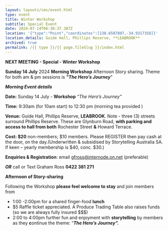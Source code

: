 ```yaml
---
layout: layouts/cms/event.html
type: event
title: Winter Workshop
subtitle: Special Event
date: 2024-07-14T06:30:37.387Z
location: '{"type":"Point","coordinates":[138.6587807,-34.9317358]}'
location_details: Guide Hall, Phillips Reserve, **LEABROOK**
archived: true
permalink: /{{ type }}/{{ page.fileSlug }}/index.html
---
```



**NEXT MEETING - Special  - Winter Workshop**

**Sunday 14 July** 2024
**Morning Workshop** Afternoon Story sharing.
Theme for both am & pm sessions is ***"The Hero’s Journey***"

***Morning Event details***

**Date:** Sunday 14 July - **Workshop** *“The Hero’s Journey”*

**Time:** 9:30am (for 10am start) to 12:30 pm (morning tea provided )

**Venue:** Guide Hall, Phillips Reserve, **LEABROOK**. Note - three (3) streets surround Phillips Reserve. These are Glynburn Road, **with parking and access to hall from both** Rochester Street **&** Howard Terrace.

**Cost: $20** non-members; $10 members. Please REGISTER then pay cash at the door, on the day.(Underwritten & subsidised by Storytelling Australia SA. If keen – yearly membership is $40, conc. $30.)

**Enquiries & Registration**: email [gfross@internode.on.net](mailto:gfross@internode.on.net) (preferable)

***OR*** call or Text Graham Ross **0422 381 271**

**Afternoon of Story-sharing**

Following the Workshop **please feel welcome to stay** and join members from

* 1:00 -2:00pm for a shared finger-food **lunch**
* $5 Raffle ticket appreciated. A Produce Trading Table also raises funds (so we are always fully insured $$$)
* 2:00 to 4:00pm further fun and enjoyment with **storytelling** by members as they **c**ontinue the theme: “***The Hero’s Journey”.***